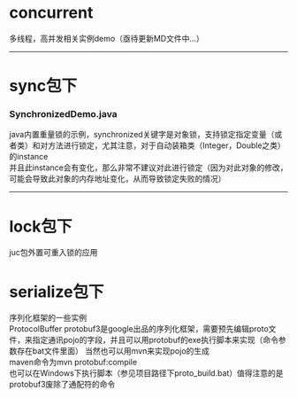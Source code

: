 # concurrent
多线程，高并发相关实例demo（亟待更新MD文件中...）  

---

# sync包下  
### SynchronizedDemo.java
java内置重量锁的示例，synchronized关键字是对象锁，支持锁定指定变量（或者类）和对方法进行锁定，尤其注意，对于自动装箱类（Integer，Double之类）的instance  
并且此instance会有变化，那么非常不建议对此进行锁定（因为对此对象的修改，可能会导致此对象的内存地址变化，从而导致锁定失败的情况）  

---

# lock包下
juc包外置可重入锁的应用  

# serialize包下
序列化框架的一些实例  
ProtocolBuffer protobuf3是google出品的序列化框架，需要预先编辑proto文件，来指定通讯pojo的字段，并且可以用protobuf的exe执行脚本来实现（命令参数存在bat文件里面）
当然也可以用mvn来实现pojo的生成    
maven命令为mvn protobuf:compile  
也可以在Windows下执行脚本（参见项目路径下proto_build.bat）值得注意的是protobuf3废除了通配符的命令  
